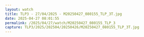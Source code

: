 ```yaml
---
layout: watch
title: TLP3 - 27/04/2025 - M20250427_080155_TLP_3T.jpg
date: 2025-04-27 08:01:55
permalink: /2025/04/27/watch/M20250427_080155_TLP_3
capture: TLP3/2025/202504/20250426/M20250427_080155_TLP_3T.jpg
---
```

